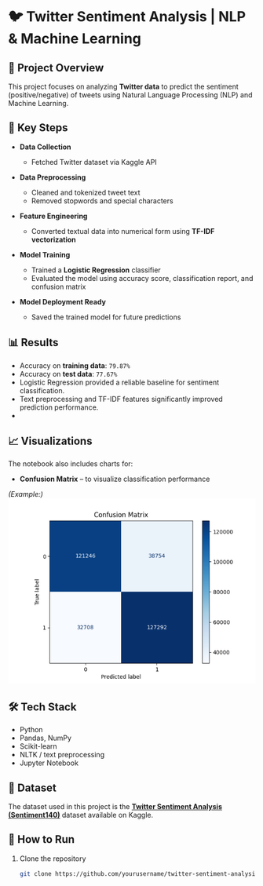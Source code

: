 # 🐦 Twitter Sentiment Analysis | NLP & Machine Learning

## 📌 Project Overview
This project focuses on analyzing **Twitter data** to predict the sentiment (positive/negative) of tweets using Natural Language Processing (NLP) and Machine Learning.

## 🔑 Key Steps
- **Data Collection**  
  - Fetched Twitter dataset via Kaggle API  

- **Data Preprocessing**  
  - Cleaned and tokenized tweet text  
  - Removed stopwords and special characters  

- **Feature Engineering**  
  - Converted textual data into numerical form using **TF-IDF vectorization**  

- **Model Training**  
  - Trained a **Logistic Regression** classifier  
  - Evaluated the model using accuracy score, classification report, and confusion matrix  

- **Model Deployment Ready**  
  - Saved the trained model for future predictions  

## 📊 Results
- Accuracy on **training data**: `79.87%`  
- Accuracy on **test data**: `77.67%`  
- Logistic Regression provided a reliable baseline for sentiment classification.  
- Text preprocessing and TF-IDF features significantly improved prediction performance.
- 
## 📈 Visualizations
The notebook also includes charts for:  
- **Confusion Matrix** – to visualize classification performance

*(Example:)*  
![Confusion Matrix](confusion_matrix.png) 

## 🛠️ Tech Stack
- Python  
- Pandas, NumPy  
- Scikit-learn  
- NLTK / text preprocessing  
- Jupyter Notebook  

## 📂 Dataset
The dataset used in this project is the **[Twitter Sentiment Analysis (Sentiment140)](https://www.kaggle.com/datasets/kazanova/sentiment140)** dataset available on Kaggle.  


## 🚀 How to Run
1. Clone the repository  
   ```bash
   git clone https://github.com/yourusername/twitter-sentiment-analysis.git

